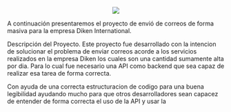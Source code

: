 <p align="center"><img src="https://laravel.com/assets/img/components/logo-laravel.svg"></p>

<p>A continuación presentaremos el proyecto de envió de correos de forma masiva para la empresa Diken International.</p>

Descripción del Proyecto.
Este proyecto fue desarrollado con la intencion de solucionar el problema de enviar correos acorde a los servicios realizados en la empresa Diken los cuales son una cantidad sumamente alta por dia. Para lo cual fue necesario una API como backend que sea capaz de realizar esa tarea de forma correcta.

Con ayuda de una correcta estructuracion de codigo para una buena legibilidad ayudando mucho para que otros desarrolladores sean capacez de entender de forma correcta el uso de la API y usar la 

